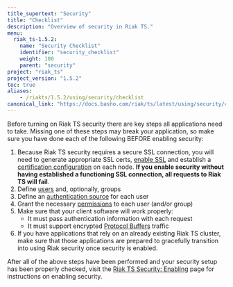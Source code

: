 ```yaml
---
title_supertext: "Security"
title: "Checklist"
description: "Overview of security in Riak TS."
menu:
  riak_ts-1.5.2:
    name: "Security Checklist"
    identifier: "security_checklist"
    weight: 100
    parent: "security"
project: "riak_ts"
project_version: "1.5.2"
toc: true
aliases:
    - /riakts/1.5.2/using/security/checklist
canonical_link: "https://docs.basho.com/riak/ts/latest/using/security/checklist/"
---
```


[enable ssl]: ../enable-disable/#enabling-ssl
[cert config]: ../sources-management/#certificate-configuration
[security users]: ../user-management
[security sources]: ../sources-management
[manage permissions]: ../user-management/#managing-permissions
[pbc]: /riak/kv/2.2.0/developing/api/protocol-buffers/
[security enable disable]: ../enable-disable

Before turning on Riak TS security there are key steps all applications need to take. Missing one of these steps may break your application, so make sure you have done each of the following BEFORE enabling security:

1. Because Riak TS security requires a secure SSL connection, you will need
   to generate appropriate SSL certs, [enable SSL][enable ssl] and establish a [certification configuration][cert config] on each node. **If you
   enable security without having established a functioning SSL
   connection, all requests to Riak TS will fail**.
1. Define [users][security users]
   and, optionally, groups
1. Define an [authentication source][security sources] for each user
1. Grant the necessary [permissions][manage permissions] to each user (and/or group)
1. Make sure that your client software will work properly:
    * It must pass authentication information with each request
    * It must support encrypted [Protocol Buffers][pbc]
      traffic
1. If you have applications that rely on an already existing Riak TS
   cluster, make sure that those applications are prepared to gracefully
   transition into using Riak security once security is enabled.

After all of the above steps have been performed and your security setup has been properly checked, visit the [Riak TS Security: Enabling][security enable disable] page for instructions on enabling security.
